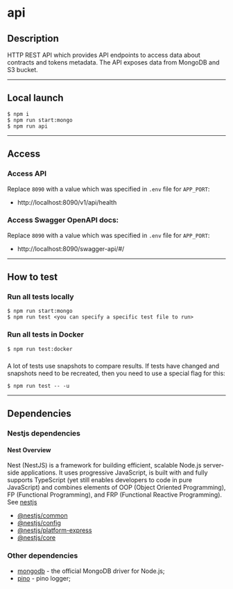 # api

## Description

HTTP REST API which provides API endpoints to access data about contracts and tokens metadata.
The API exposes data from MongoDB and S3 bucket.

---

## Local launch

```shell
$ npm i
$ npm run start:mongo
$ npm run api
```

---

## Access

### Access API

Replace `8090` with a value which was specified in `.env` file for `APP_PORT`:

- http://localhost:8090/v1/api/health

### Access Swagger OpenAPI docs:

Replace `8090` with a value which was specified in `.env` file for `APP_PORT`:

- http://localhost:8090/swagger-api/#/

---

## How to test

### Run all tests locally

```shell
$ npm run start:mongo
$ npm run test <you can specify a specific test file to run>
```

### Run all tests in Docker

```shell
$ npm run test:docker
```

###

A lot of tests use snapshots to compare results. If tests have changed and snapshots need to be recreated, then you need to use a special flag for this:

```shell
$ npm run test -- -u
```

---

## Dependencies

### Nestjs dependencies

#### Nest Overview

Nest (NestJS) is a framework for building efficient, scalable Node.js server-side applications. It uses progressive JavaScript, is built with and fully supports TypeScript (yet still enables developers to code in pure JavaScript) and combines elements of OOP (Object Oriented Programming), FP (Functional Programming), and FRP (Functional Reactive Programming).
See [nestjs](https://docs.nestjs.com/)

- [@nestjs/common](https://www.npmjs.com/package/@nestjs/common)
- [@nestjs/config](https://www.npmjs.com/package/@nestjs/config)
- [@nestjs/platform-express](https://www.npmjs.com/package/@nestjs/platform-express)
- [@nestjs/core](https://www.npmjs.com/package/@nestjs/platform-express)

### Other dependencies

- [mongodb](https://www.npmjs.com/package/mongodb) - the official MongoDB driver for Node.js;
- [pino](https://www.npmjs.com/package/pino) - pino logger;

